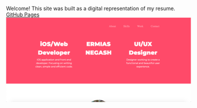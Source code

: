 Welcome! This site was built as a digital representation of my resume.
[GitHub Pages](https://eanegash.github.io/cv/)
![](cv.png)
